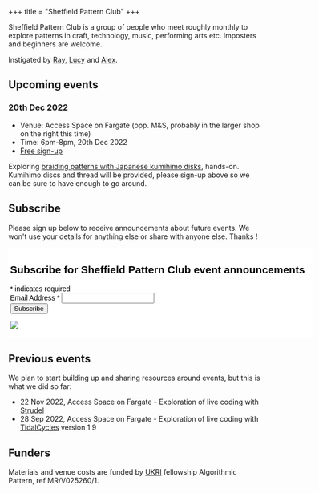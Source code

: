 +++
title = "Sheffield Pattern Club"
+++

Sheffield Pattern Club is a group of people who meet roughly monthly
to explore patterns in craft, technology, music, performing arts
etc. Imposters and beginners are welcome.

Instigated by [Ray](https://eye-measure.neocities.org/), [Lucy](https://heavy-lifting.org/) and [Alex](https://slab.org/). 

## Upcoming events

### 20th Dec 2022

* Venue: Access Space on Fargate (opp. M&S, probably in the larger shop on the right this time)
* Time: 6pm-8pm, 20th Dec 2022
* [Free sign-up](https://forms.gle/6s66p6Y1sUWxZdYo7)

Exploring [braiding patterns with Japanese kumihimo
disks](https://www.youtube.com/watch?v=d_GreYUHW8w), hands-on. Kumihimo discs and thread will be provided, please sign-up above so we can be sure to have enough to go around.

## Subscribe

Please sign up below to receive announcements about future events. We won't use your details for anything else or share with anyone else. Thanks !

<!-- Begin Mailchimp Signup Form -->
<link href="//cdn-images.mailchimp.com/embedcode/classic-071822.css" rel="stylesheet" type="text/css">
<style type="text/css">
	#mc_embed_signup{background:#fff; clear:left; font:14px Helvetica,Arial,sans-serif; color: #000; padding: 0.25em; width:600px;}
	/* Add your own Mailchimp form style overrides in your site stylesheet or in this style block.
	   We recommend moving this block and the preceding CSS link to the HEAD of your HTML file. */
</style>
<div id="mc_embed_signup">
    <form action="https://patternclub.us21.list-manage.com/subscribe/post?u=9926f06080b6dd7551eebd96d&amp;id=676c426e3f&amp;f_id=00d4c0e1f0" method="post" id="mc-embedded-subscribe-form" name="mc-embedded-subscribe-form" class="validate" target="_blank" novalidate>
        <div id="mc_embed_signup_scroll">
        <h2>Subscribe for Sheffield Pattern Club event announcements</h2>
        <div class="indicates-required"><span class="asterisk">*</span> indicates required</div>
<div class="mc-field-group">
	<label for="mce-EMAIL">Email Address  <span class="asterisk">*</span>
</label>
	<input type="email" value="" name="EMAIL" class="required email" id="mce-EMAIL" required>
	<span id="mce-EMAIL-HELPERTEXT" class="helper_text"></span>
</div>
	<div id="mce-responses" class="clear foot">
		<div class="response" id="mce-error-response" style="display:none"></div>
		<div class="response" id="mce-success-response" style="display:none"></div>
	</div>    <!-- real people should not fill this in and expect good things - do not remove this or risk form bot signups-->
    <div style="position: absolute; left: -5000px;" aria-hidden="true"><input type="text" name="b_9926f06080b6dd7551eebd96d_676c426e3f" tabindex="-1" value=""></div>
        <div class="optionalParent">
            <div class="clear foot">
                <input type="submit" value="Subscribe" name="subscribe" id="mc-embedded-subscribe" class="button">
                <p class="brandingLogo"><a href="http://eepurl.com/ifotif" title="Mailchimp - email marketing made easy and fun"><img src="https://eep.io/mc-cdn-images/template_images/branding_logo_text_dark_dtp.svg"></a></p>
            </div>
        </div>
    </div>
</form>
</div>
<script type='text/javascript' src='//s3.amazonaws.com/downloads.mailchimp.com/js/mc-validate.js'></script><script type='text/javascript'>(function($) {window.fnames = new Array(); window.ftypes = new Array();fnames[0]='EMAIL';ftypes[0]='email';fnames[1]='FNAME';ftypes[1]='text';fnames[2]='LNAME';ftypes[2]='text';fnames[3]='ADDRESS';ftypes[3]='address';fnames[4]='PHONE';ftypes[4]='phone';fnames[5]='BIRTHDAY';ftypes[5]='birthday';}(jQuery));var $mcj = jQuery.noConflict(true);</script>
<!--End mc_embed_signup-->

## Previous events

We plan to start building up and sharing resources around events, but this is what we did so far:

* 22 Nov 2022, Access Space on Fargate - Exploration of live coding with [Strudel](https://strudel.tidalcycles.org/)
* 28 Sep 2022, Access Space on Fargate - Exploration of live coding with [TidalCycles](https://tidalcycles.org/) version 1.9

## Funders

Materials and venue costs are funded by [UKRI](https://www.ukri.org/)
fellowship Algorithmic Pattern, ref MR/V025260/1.
